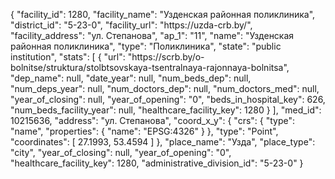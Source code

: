 {
    "facility_id": 1280,
    "facility_name": "Узденская районная поликлиника",
    "district_id": "5-23-0",
    "facility_url": "https:\/\/uzda-crb.by\/",
    "facility_address": "ул. Степанова",
    "ap_1": "11",
    "name": "Узденская районная поликлиника",
    "type": "Поликлиника",
    "state": "public institution",
    "stats": [
        {
            "url": "https:\/\/scrb.by\/o-bolnitse\/struktura\/stolbtsovskaya-tsentralnaya-rajonnaya-bolnitsa",
            "dep_name": null,
            "date_year": null,
            "num_beds_dep": null,
            "num_deps_year": null,
            "num_doctors_dep": null,
            "num_doctors_med": null,
            "year_of_closing": null,
            "year_of_opening": "0",
            "beds_in_hospital_key": 626,
            "num_beds_facility_year": null,
            "healthcare_facility_key": 1280
        }
    ],
    "med_id": 10215636,
    "address": "ул. Степанова",
    "coord_x_y": {
        "crs": {
            "type": "name",
            "properties": {
                "name": "EPSG:4326"
            }
        },
        "type": "Point",
        "coordinates": [
            27.1993,
            53.4594
        ]
    },
    "place_name": "Узда",
    "place_type": "city",
    "year_of_closing": null,
    "year_of_opening": "0",
    "healthcare_facility_key": 1280,
    "administrative_division_id": "5-23-0"
}